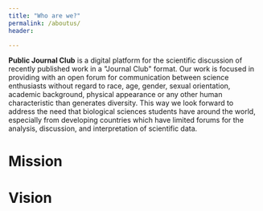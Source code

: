 ```yaml
---
title: "Who are we?"
permalink: /aboutus/
header:

---
```

**Public Journal Club** is a digital platform for the scientific discussion of recently published work in a "Journal Club" format.  Our work is focused in providing with an open forum for communication between science enthusiasts without regard to race, age, gender, sexual orientation, academic background, physical appearance or any other human characteristic than generates diversity. This way we look forward to address the need that biological sciences students have around the world, especially from developing countries which have limited forums for the analysis, discussion, and interpretation of scientific data.
# Mission
# Vision
